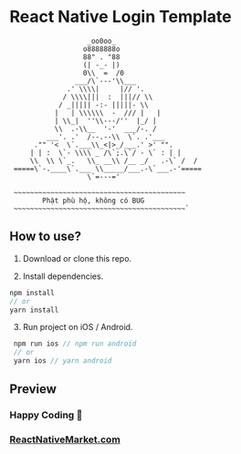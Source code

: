 # React Native Login Template

                       _oo0oo_
                      o8888888o
                      88" . "88
                      (| -_- |)
                      0\\  =  /0
                    ___/\`---'\\___
                  .' \\\\|     |// '.
                 / \\\\|||  :  |||// \\
                / _||||| -:- |||||- \\
               |   | \\\\\\  -  /// |   |
               | \\_|  ''\\---/''  |_/ |
               \\  .-\\__  '-'  ___/-. /
             ___'. .'  /--.--\\  \`. .'___
          ."" '<  \`.___\\_<|>_/___.' >' "".
         | | :  \`- \\\\ _ /\`;.\`/ - \` : | |
         \\  \\ \`_.   \\_ __\\ /__ _/   .-\` /  /
     =====\`-.____\`.___ \\_____/___.-\`___.-'=====
                       \`=---='

     ~~~~~~~~~~~~~~~~~~~~~~~~~~~~~~~~~~~~~~~~~~
            Phật phù hộ, không có BUG
     ~~~~~~~~~~~~~~~~~~~~~~~~~~~~~~~~~~~~~~~~~~`

## How to use?

1. Download or clone this repo.

2. Install dependencies.

```js
npm install
// or
yarn install
```

3. Run project on iOS / Android.

```js
 npm run ios // npm run android
 // or
 yarn ios // yarn android
```

## Preview

### Happy Coding 🚀

### [ReactNativeMarket.com](http://reactnativemarket.com/)
